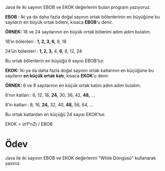 ﻿Java ile iki sayının EBOB ve EKOK değerlerini bulan program yazıyoruz.

**EBOB** : İki ya da daha fazla doğal sayının ortak bölenlerinin en büyüğüne bu sayıların en büyük ortak böleni, kısaca **EBOB**‘u denir.

**ÖRNEK:** 18 ve 24 sayılarının en büyük ortak bölenini adım adım bulalım.

18’in bölenleri : **1, 2, 3, 6,** 9, 18

24’ün bölenleri : **1, 2, 3,** 4, **6,** 8, 12, 24

Bu ortak bölenlerin en büyüğü 6 sayısı EBOB’tur.

**EKOK:** İki ya da daha fazla doğal sayının ortak katlarının en küçüğüne bu sayıların **en küçük ortak katı**, kısaca **EKOK**‘u denir.

**ÖRNEK:** 6 ve 8 sayılarının en küçük ortak katını adım adım bulalım.

6’nın katları : 6, 12, 18, **24,** 30, 36, 42, **48,** …

8’in katları : 8, 16, **24,** 32, 40, **48,** 56, 64, …

Bu ortak katlardan en küçüğü 24 sayısı EKOK’tur.

EKOK = (n1*n2) / EBOB

# Ödev

Java ile iki sayının EBOB ve EKOK değerlerini "While Döngüsü" kullanarak yazınız.